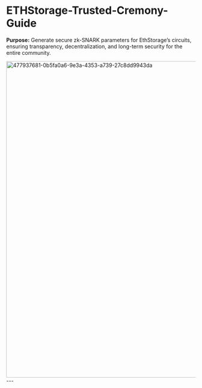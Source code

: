 # ETHStorage-Trusted-Cremony-Guide
**Purpose:** Generate secure zk-SNARK parameters for EthStorage’s circuits, ensuring transparency, decentralization, and long-term security for the entire community.

<img width="1500" height="840" alt="477937681-0b5fa0a6-9e3a-4353-a739-27c8dd9943da" src="https://github.com/user-attachments/assets/d449dc75-851b-43ed-9ce6-cb7d245f3628" />
---

